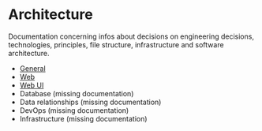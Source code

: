 # Architecture

Documentation concerning infos about decisions on engineering decisions, technologies, principles, file structure,
infrastructure and software architecture.

- [General](general.md)
- [Web](web.md)
- [Web UI](web-ui.md)
- Database (missing documentation)
- Data relationships (missing documentation)
- DevOps (missing documentation)
- Infrastructure (missing documentation)
